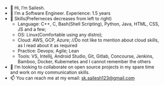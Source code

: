 - 👋 Hi, I’m Sailesh.
- 👀 I’m a Software Engineer. Experience: 1.5 years
- 🌱 Skills(Preferneces decreases from left to right)
     - Language: C++, C, Bash(Shell Scripting), Python, Java, HTML, CSS, JS and a few;
     - OS: Linux(Comfortable using any distro);
     - Cloud: AWS, GCP, Azure;                          //Do not like to mention about cloud skills, as I read about it as required
     - Practice: Devops; Agile; Lean
     - Tools: VS, Intellij, Android Studio, Git, Gitlab, Concourse, Jenkins, Bamboo, Docker, Kubernetes and I cannot remember the others
- 💞️ I’m looking to collaborate on open source projects in my spare time and work on my communication skills.
- 📫 You can reach me at my email: sk.sailesh123@gmail.com

<!---
sailesh083/sailesh083 is a ✨ special ✨ repository because its `README.md` (this file) appears on your GitHub profile.
You can click the Preview link to take a look at your changes.
--->
